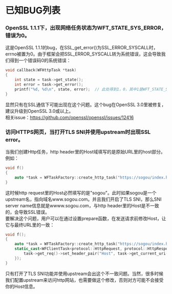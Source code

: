# 已知BUG列表

### OpenSSL 1.1.1下，出现网络任务状态为WFT_STATE_SYS_ERROR，错误为0。
这是OpenSSL 1.1.1的bug，在SSL_get_error()为SSL_ERROR_SYSCALL时，errno被置为0。由于框架会把SSL_ERROR_SYSCALL转为系统错误，这会导致我们得到一个错误码0的系统错误：
~~~cpp
void callback(WFHttpTask *task)
{
    int state = task->get_state();
    int error = task->get_error();
    printf("%d, %d\n", state, error);  // 此处得到1，0，其中1是WFT_STATE_SYS_ERROR。
}
~~~
显然只有在SSL通信下可能出现在这个问题。这个bug在OpenSSL 3.0里被修复，建议升级到OpenSSL 3.0或以上。  
相关issue：https://github.com/openssl/openssl/issues/12416
### 访问HTTPS网页，当打开TLS SNI并使用upstream时出现SSL error。
当我们创建Http任务，http header里的Host域填写的是原始URL里的host部分。例如：
~~~cpp
void f()
{
    auto *task = WFTaskFactory::create_http_task("https://sogou/index.html", 0, 0, nullptr);
}
~~~
这时候http request里的Host必然填写的是"sogou"。此时如果sogou是一个upstream名，指向域名www.sogou.com。并且我们开启了TLS SNI，那么SNI server name信息就是wwww.sogou.com，与http header里的Host是不一致的，会导致SSL错误。  
要解决这个问题，用户可以在通过设置prepare函数，在发送请求前修改Host，让它与最终URL里的一致：
~~~cpp
void f();
{
    auto *task = WFTaskFactory::create_http_task("https://sogou/index.html", 0, 0, nullptr);
    static_cast<WFClientTask<protocol::HttpRequest, protocol::HttpResponse> *>(task)->set_prepare([](WFHttpTask *task){
        task->get_req()->set_header_pair("Host", task->get_current_uri()->host);  // 这里得到实际uri里的host。
    });
}
~~~
只有打开了TLS SNI功能并使用upstream会出这个不一致问题。当然，很多时候我们配置upstream来访问http网站，也需要做这个修改，否则对方可能不会接受你的Host信息。
